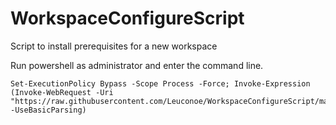 # WorkspaceConfigureScript
Script to install prerequisites for a new workspace

Run powershell as administrator and enter the command line.
```
Set-ExecutionPolicy Bypass -Scope Process -Force; Invoke-Expression (Invoke-WebRequest -Uri "https://raw.githubusercontent.com/Leuconoe/WorkspaceConfigureScript/main/WorkspaceConfigureScript.ps1" -UseBasicParsing)
```
